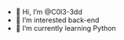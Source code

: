 - 👋 Hi, I’m @C0l3-3dd
- 👀 I’m interested back-end
- 🌱 I’m currently learning Python


<!---
C0l3-3dd/C0l3-3dd is a ✨ special ✨ repository because its `README.md` (this file) appears on your GitHub profile.
You can click the Preview link to take a look at your changes.
--->
